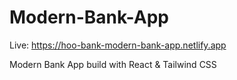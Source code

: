# Modern-Bank-App
Live: https://hoo-bank-modern-bank-app.netlify.app

Modern Bank App build with React & Tailwind CSS
